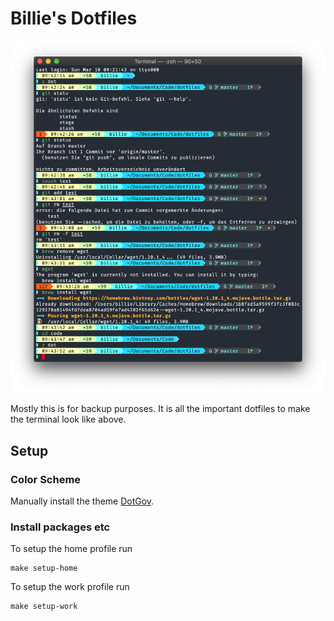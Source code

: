 # Billie's Dotfiles

![Image of my terminal](screenshot.png)

Mostly this is for backup purposes. It is all the important dotfiles to make the terminal look like above.

## Setup

### Color Scheme

Manually install the theme [DotGov](https://github.com/lysyi3m/macos-terminal-themes#dotgov).

### Install packages etc

To setup the home profile run

```
make setup-home
```

To setup the work profile run

```
make setup-work
```
